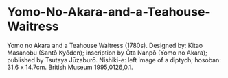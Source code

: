 # Yomo-No-Akara-and-a-Teahouse-Waitress

Yomo no Akara and a Teahouse Waitress (1780s). Designed by: Kitao Masanobu (Santō Kyōden); inscription by Ōta Nanpō (Yomo no Akara); published by Tsutaya Jūzaburō. Nishiki-e: left image of a diptych; hosoban: 31.6 x 14.7cm. British Museum 1995,0126,0.1.
